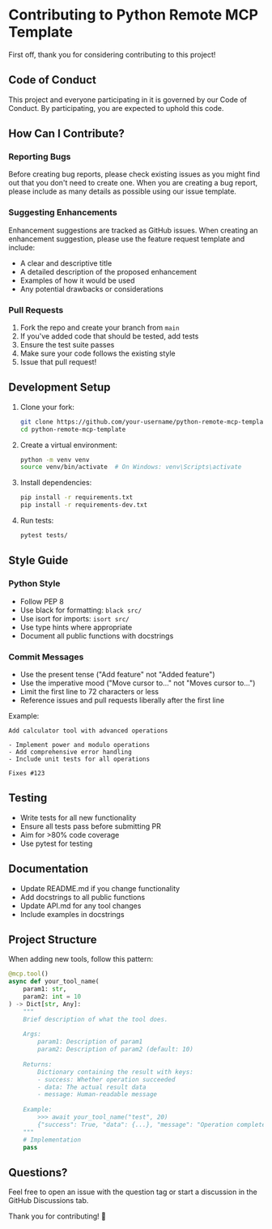 # Contributing to Python Remote MCP Template

First off, thank you for considering contributing to this project! 

## Code of Conduct

This project and everyone participating in it is governed by our Code of Conduct. By participating, you are expected to uphold this code.

## How Can I Contribute?

### Reporting Bugs

Before creating bug reports, please check existing issues as you might find out that you don't need to create one. When you are creating a bug report, please include as many details as possible using our issue template.

### Suggesting Enhancements

Enhancement suggestions are tracked as GitHub issues. When creating an enhancement suggestion, please use the feature request template and include:

- A clear and descriptive title
- A detailed description of the proposed enhancement
- Examples of how it would be used
- Any potential drawbacks or considerations

### Pull Requests

1. Fork the repo and create your branch from `main`
2. If you've added code that should be tested, add tests
3. Ensure the test suite passes
4. Make sure your code follows the existing style
5. Issue that pull request!

## Development Setup

1. Clone your fork:
   ```bash
   git clone https://github.com/your-username/python-remote-mcp-template.git
   cd python-remote-mcp-template
   ```

2. Create a virtual environment:
   ```bash
   python -m venv venv
   source venv/bin/activate  # On Windows: venv\Scripts\activate
   ```

3. Install dependencies:
   ```bash
   pip install -r requirements.txt
   pip install -r requirements-dev.txt
   ```

4. Run tests:
   ```bash
   pytest tests/
   ```

## Style Guide

### Python Style

- Follow PEP 8
- Use black for formatting: `black src/`
- Use isort for imports: `isort src/`
- Use type hints where appropriate
- Document all public functions with docstrings

### Commit Messages

- Use the present tense ("Add feature" not "Added feature")
- Use the imperative mood ("Move cursor to..." not "Moves cursor to...")
- Limit the first line to 72 characters or less
- Reference issues and pull requests liberally after the first line

Example:
```
Add calculator tool with advanced operations

- Implement power and modulo operations
- Add comprehensive error handling
- Include unit tests for all operations

Fixes #123
```

## Testing

- Write tests for all new functionality
- Ensure all tests pass before submitting PR
- Aim for >80% code coverage
- Use pytest for testing

## Documentation

- Update README.md if you change functionality
- Add docstrings to all public functions
- Update API.md for any tool changes
- Include examples in docstrings

## Project Structure

When adding new tools, follow this pattern:

```python
@mcp.tool()
async def your_tool_name(
    param1: str,
    param2: int = 10
) -> Dict[str, Any]:
    """
    Brief description of what the tool does.
    
    Args:
        param1: Description of param1
        param2: Description of param2 (default: 10)
    
    Returns:
        Dictionary containing the result with keys:
        - success: Whether operation succeeded
        - data: The actual result data
        - message: Human-readable message
    
    Example:
        >>> await your_tool_name("test", 20)
        {"success": True, "data": {...}, "message": "Operation completed"}
    """
    # Implementation
    pass
```

## Questions?

Feel free to open an issue with the question tag or start a discussion in the GitHub Discussions tab.

Thank you for contributing! 🎉
